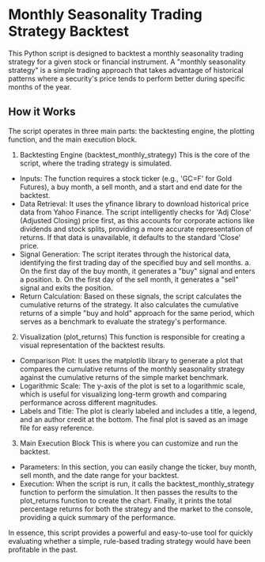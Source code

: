 # Monthly Seasonality Trading Strategy Backtest
This Python script is designed to backtest a monthly seasonality trading strategy for a given stock or financial instrument. A "monthly seasonality strategy" is a simple trading approach that takes advantage of historical patterns where a security's price tends to perform better during specific months of the year.

## How it Works
The script operates in three main parts: the backtesting engine, the plotting function, and the main execution block.
1. Backtesting Engine (backtest_monthly_strategy)
This is the core of the script, where the trading strategy is simulated.
* Inputs: The function requires a stock ticker (e.g., 'GC=F' for Gold Futures), a buy month, a sell month, and a start and end date for the backtest.
* Data Retrieval: It uses the yfinance library to download historical price data from Yahoo Finance. The script intelligently checks for 'Adj Close' (Adjusted Closing) price first, as this accounts for corporate actions like dividends and stock splits, providing a more accurate representation of returns. If that data is unavailable, it defaults to the standard 'Close' price.
* Signal Generation: The script iterates through the historical data, identifying the first trading day of the specified buy and sell months.
  a. On the first day of the buy month, it generates a "buy" signal and enters a position.
  b. On the first day of the sell month, it generates a "sell" signal and exits the position.
* Return Calculation: Based on these signals, the script calculates the cumulative returns of the strategy. It also calculates the cumulative returns of a simple "buy and hold" approach for the same period, which serves as a benchmark to evaluate the strategy's performance.

2. Visualization (plot_returns)
This function is responsible for creating a visual representation of the backtest results.
* Comparison Plot: It uses the matplotlib library to generate a plot that compares the cumulative returns of the monthly seasonality strategy against the cumulative returns of the simple market benchmark.
* Logarithmic Scale: The y-axis of the plot is set to a logarithmic scale, which is useful for visualizing long-term growth and comparing performance across different magnitudes.
* Labels and Title: The plot is clearly labeled and includes a title, a legend, and an author credit at the bottom. The final plot is saved as an image file for easy reference.

3. Main Execution Block
This is where you can customize and run the backtest.
* Parameters: In this section, you can easily change the ticker, buy month, sell month, and the date range for your backtest.
* Execution: When the script is run, it calls the backtest_monthly_strategy function to perform the simulation. It then passes the results to the plot_returns function to create the chart. Finally, it prints the total percentage returns for both the strategy and the market to the console, providing a quick summary of the performance.

In essence, this script provides a powerful and easy-to-use tool for quickly evaluating whether a simple, rule-based trading strategy would have been profitable in the past.
